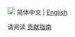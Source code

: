 
<img src="https://gw.alipayobjects.com/zos/antfincdn/R8sN%24GNdh6/language.svg" width="18" alt="language" /> 简体中文 | [English](./CONTRIBUTING.en-US.md)

请阅读 [贡献指南](https://s2.antv.antgroup.com/manual/contribution)
